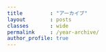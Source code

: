 ```yaml
---
title         : "アーカイブ"
layout        : posts
classes       : wide
permalink     : /year-archive/
author_profile: true
---
```

